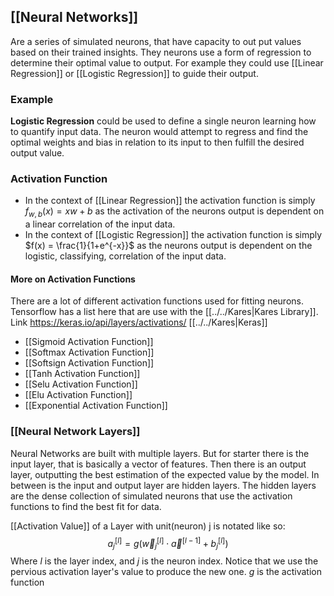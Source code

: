 ## [[Neural Networks]]
Are a series of simulated neurons, that have capacity to out put values based on their trained insights. They neurons use a form of regression to determine their optimal value to output. For example they could use [[Linear Regression]] or [[Logistic Regression]] to guide their output. 

### Example
**Logistic Regression** could be used to define a single neuron learning how to quantify input data. The neuron would attempt to regress and find the optimal weights and bias in relation to its input to then fulfill the desired output value.

### Activation Function
* In the context of [[Linear Regression]] the activation function is simply $f_{w, b}(x) = xw + b$ as the activation of the neurons output is dependent on a linear correlation of the input data. 
* In the context of [[Logistic Regression]] the activation function is simply $f(x) = \frac{1}{1+e^{-x}}$ as the neurons output is dependent on the logistic, classifying, correlation of the input data.

#### More on Activation Functions
There are a lot of different activation functions used for fitting neurons. Tensorflow has a list here that are use with the [[../../Kares|Kares Library]]. Link https://keras.io/api/layers/activations/
[[../../Kares|Keras]]
* [[Sigmoid Activation Function]]
* [[Softmax Activation Function]]
* [[Softsign Activation Function]]
* [[Tanh Activation Function]]
* [[Selu Activation Function]]
* [[Elu Activation Function]]
* [[Exponential Activation Function]]

### [[Neural Network Layers]]
Neural Networks are built with multiple layers. But for starter there is the input layer, that is basically a vector of features. Then there is an output layer, outputting the best estimation of the expected value by the model. In between is the input and output layer are hidden layers. The hidden layers are the dense collection of simulated neurons that use the activation functions to find the best fit for data.

[[Activation Value]] of a Layer with unit(neuron) j is notated like so: $$a_j^{[l]} = g(\vec{w}_j^{[l]}\cdot\vec{a}^{[l-1]}+b_j^{[l]})$$
Where $l$ is the layer index, and $j$ is the neuron index. Notice that we use the pervious activation layer's value to produce the new one. $g$ is the activation function

